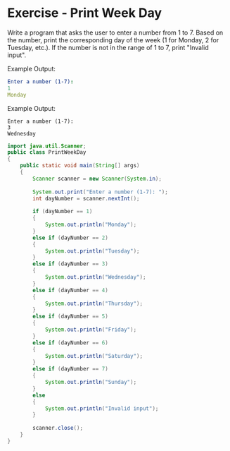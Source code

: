 # Exercise - Print Week Day

Write a program that asks the user to enter a number from 1 to 7. Based on the number, print the corresponding day of the week (1 for Monday, 2 for Tuesday, etc.). If the number is not in the range of 1 to 7, print "Invalid input".

Example Output:

```yaml
Enter a number (1-7):
1
Monday
```

Example Output:

```
Enter a number (1-7):
3
Wednesday
```

<hint title="Solution">

```java
import java.util.Scanner;
public class PrintWeekDay 
{
    public static void main(String[] args) 
    {
        Scanner scanner = new Scanner(System.in);
        
        System.out.print("Enter a number (1-7): ");
        int dayNumber = scanner.nextInt();
        
        if (dayNumber == 1) 
        {
            System.out.println("Monday");
        } 
        else if (dayNumber == 2) 
        {
            System.out.println("Tuesday");
        } 
        else if (dayNumber == 3) 
        {
            System.out.println("Wednesday");
        } 
        else if (dayNumber == 4) 
        {
            System.out.println("Thursday");
        } 
        else if (dayNumber == 5) 
        {
            System.out.println("Friday");
        } 
        else if (dayNumber == 6) 
        {
            System.out.println("Saturday");
        } 
        else if (dayNumber == 7) 
        {
            System.out.println("Sunday");
        } 
        else 
        {
            System.out.println("Invalid input");
        }
        
        scanner.close();
    }
}   
```
</hint>